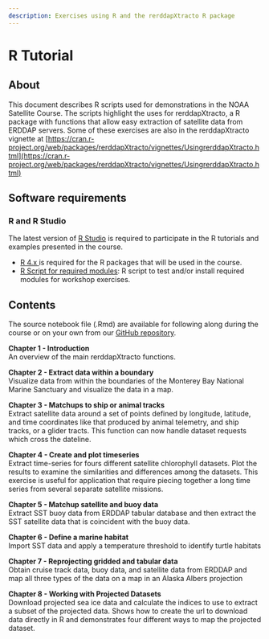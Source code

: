 ```yaml
---
description: Exercises using R and the rerddapXtracto R package
---
```


# R Tutorial

## About

This document describes R scripts used for demonstrations in the NOAA Satellite Course. The scripts highlight the uses for rerddapXtracto, a R package with functions that allow easy extraction of satellite data from ERDDAP servers. Some of these exercises are also in the rerddapXtracto vignette at [https://cran.r-project.org/web/packages/rerddapXtracto/vignettes/UsingrerddapXtracto.html](https://cran.r-project.org/web/packages/rerddapXtracto/vignettes/UsingrerddapXtracto.html)

## **Software requirements**

### **R and R Studio**

The latest version of [R Studio](https://rstudio.com/) is required to participate in the R tutorials and examples presented in the course.

* [R 4.x ](https://www.r-project.org/) is required for the R packages that will be used in the course.
* [R Script for required modules](https://github.com/CoastWatch-WestCoast/satellite-course-may2021/blob/master/resources/Prerequisites.R): R script to test and/or install required modules for workshop exercises.

## Contents

The source notebook file \(.Rmd\) are available for following along during the course or on your own from our [GitHub repository](https://github.com/CoastWatch-WestCoast/r_code).

**Chapter 1 - Introduction**  
An overview of the main rerddapXtracto functions. 

**Chapter 2 - Extract data within a boundary**  
Visualize data from within the boundaries of the Monterey Bay National Marine Sanctuary and visualize the data in a map.

**Chapter 3 - Matchups to ship or animal tracks**  
Extract satellite data around a set of points defined by longitude, latitude, and time coordinates like that produced by animal telemetry, and ship tracks, or a glider tracts. This function can now handle dataset requests which cross the dateline.

**Chapter 4 - Create and plot timeseries**  
Extract time-series for fours different satellite chlorophyll datasets. Plot the results to examine the similarities and differences among the datasets. This exercise is useful for application that require piecing together a long time series from several separate satellite missions.

**Chapter 5 - Matchup satellite and buoy data**  
Extract SST buoy data from ERDDAP tabular database and then extract the SST satellite data that is coincident with the buoy data.

**Chapter 6 - Define a marine habitat**  
Import SST data and apply a temperature threshold to identify turtle habitats

**Chapter 7 - Reprojecting gridded and tabular data**    
Obtain cruise track data, buoy data, and satellite data from ERDDAP and map all three types of the data on a map in an Alaska Albers projection

**Chapter 8 - Working with Projected Datasets**  
Download projected sea ice data and calculate the indices to use to extract a subset of the projected data. Shows how to create the url to download data directly in R and demonstrates four different ways to map the projected dataset.

